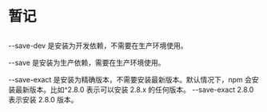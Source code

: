 # 暂记

## 

--save-dev 是安装为开发依赖，不需要在生产环境使用。

--save 是安装为生产依赖，需要在生产环境使用。

--save-exact 是安装为精确版本，不需要安装最新版本。默认情况下，npm 会安装最新版本。比如^2.8.0 表示可以安装 2.8.x 的任何版本。 --save-exact 2.8.0 表示安装 2.8.0 版本。


